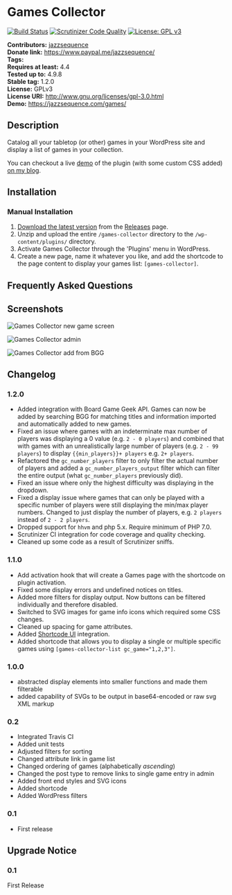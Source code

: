 # Games Collector #
[![Build Status](https://travis-ci.org/jazzsequence/games-collector.svg?branch=develop)](https://travis-ci.org/jazzsequence/games-collector) [![Scrutinizer Code Quality](https://scrutinizer-ci.com/g/jazzsequence/games-collector/badges/quality-score.png?b=develop)](https://scrutinizer-ci.com/g/jazzsequence/games-collector/?branch=develop) [![License: GPL v3](https://img.shields.io/badge/License-GPL%20v3-blue.svg)](http://www.gnu.org/licenses/gpl-3.0)


**Contributors:**      [jazzsequence](https://github.com/jazzsequence)  
**Donate link:**       https://www.paypal.me/jazzsequence/  
**Tags:**  
**Requires at least:** 4.4  
**Tested up to:**      4.9.8  
**Stable tag:**        1.2.0  
**License:**           GPLv3  
**License URI:**       http://www.gnu.org/licenses/gpl-3.0.html  
**Demo:**              https://jazzsequence.com/games/

## Description ##

Catalog all your tabletop (or other) games in your WordPress site and display a list of games in your collection.

You can checkout a live [demo](https://jazzsequence.com/games/) of the plugin (with some custom CSS added) [on my blog](https://jazzsequence.com/games/).

## Installation ##

### Manual Installation ###

1. [Download the latest version](https://github.com/jazzsequence/games-collector/releases/tag/1.0.0) from the [Releases](https://github.com/jazzsequence/games-collector/releases/latest) page.
2. Unzip and upload the entire `/games-collector` directory to the `/wp-content/plugins/` directory.
3. Activate Games Collector through the 'Plugins' menu in WordPress.
4. Create a new page, name it whatever you like, and add the shortcode to the page content to display your games list: `[games-collector]`.

## Frequently Asked Questions ##


## Screenshots ##
![Games Collector new game screen](https://i1.wp.com/jazzsequence.com/wp-content/uploads/2017/02/Screenshot-2017-02-03-14.48.26.png)

![Games Collector admin](https://jazzsequence.com/wp-content/uploads/2017/02/Screenshot-2017-02-03-15.06.17.png)

![Games Collector add from BGG](https://i.imgur.com/4bRt36J.gif)

## Changelog ##

### 1.2.0 ###
* Added integration with Board Game Geek API. Games can now be added by searching BGG for matching titles and information imported and automatically added to new games.
* Fixed an issue where games with an indeterminate max number of players was displaying a 0 value (e.g. `2 - 0 players`) and combined that with games with an unrealistically large number of players (e.g. `2 - 99 players`) to display `{{min_players}}+ players` e.g. `2+ players`.
* Refactored the `gc_number_players` filter to only filter the actual number of players and added a `gc_number_players_output` filter which can filter the entire output (what `gc_number_players` previously did).
* Fixed an issue where only the highest difficulty was displaying in the dropdown.
* Fixed a display issue where games that can only be played with a specific number of players were still displaying the min/max player numbers. Changed to just display the number of players, e.g. `2 players` instead of `2 - 2 players`.
* Dropped support for `hhvm` and php 5.x. Require minimum of PHP 7.0.
* Scrutinizer CI integration for code coverage and quality checking.
* Cleaned up some code as a result of Scrutinizer sniffs.

### 1.1.0 ###
* Add activation hook that will create a Games page with the shortcode on plugin activation.
* Fixed some display errors and undefined notices on titles.
* Added more filters for display output. Now buttons can be filtered individually and therefore disabled.
* Switched to SVG images for game info icons which required some CSS changes.
* Cleaned up spacing for game attributes.
* Added [Shortcode UI](https://wordpress.org/plugins/shortcode-ui/) integration.
* Added shortcode that allows you to display a single or multiple specific games using `[games-collector-list gc_game="1,2,3"]`.

### 1.0.0 ###
* abstracted display elements into smaller functions and made them filterable
* added capability of SVGs to be output in base64-encoded or raw svg XML markup

### 0.2 ###
* Integrated Travis CI
* Added unit tests
* Adjusted filters for sorting
* Changed attribute link in game list
* Changed ordering of games (alphabetically _ascending_)
* Changed the post type to remove links to single game entry in admin
* Added front end styles and SVG icons
* Added shortcode
* Added WordPress filters

### 0.1 ###
* First release

## Upgrade Notice ##

### 0.1 ###
First Release
